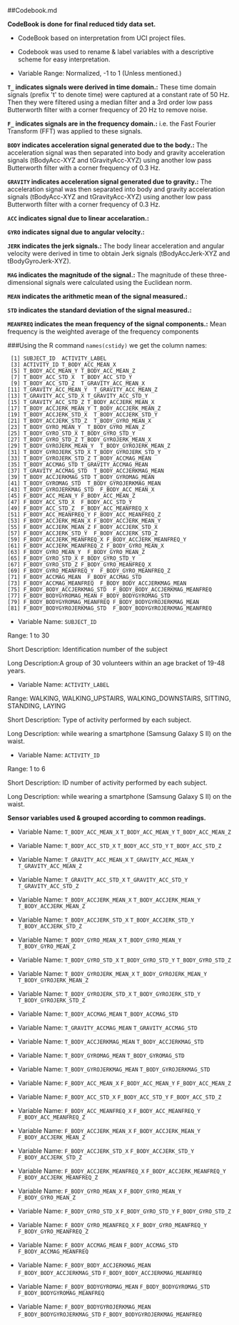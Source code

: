 ##Codebook.md

**CodeBook is done for final reduced tidy data set.** 

* CodeBook based on interpretation from UCI project files.

* Codebook was used to rename & label variables with a descriptive scheme for easy interpretation.

* Variable Range: Normalized, -1 to 1 (Unless mentioned.)

**`T_` indicates signals were derived in time domain.:**
These time domain signals (prefix 't' to denote time) were captured at a constant rate of 50 Hz. Then they were filtered using a median filter and a 3rd order low pass Butterworth filter with a corner frequency of 20 Hz to remove noise.

**`F_` indicates signals are in the frequency domain.:**
i.e. the Fast Fourier Transform (FFT) was applied to these signals.

**`BODY` indicates acceleration signal generated due to the body.:**
The acceleration signal was then separated into body and gravity acceleration signals (tBodyAcc-XYZ and tGravityAcc-XYZ) using another low pass Butterworth filter with a corner frequency of 0.3 Hz.

**`GRAVITY` indicates acceleration signal generated due to gravity.:**
The acceleration signal was then separated into body and gravity acceleration signals (tBodyAcc-XYZ and tGravityAcc-XYZ) using another low pass Butterworth filter with a corner frequency of 0.3 Hz.

**`ACC` indicates signal due to linear accelaration.:**

**`GYRO` indicates signal due to angular velocity.:**

**`JERK` indicates the jerk signals.:**
The body linear acceleration and angular velocity were derived in time to obtain Jerk signals (tBodyAccJerk-XYZ and tBodyGyroJerk-XYZ).

**`MAG` indicates the magnitude of the signal.:**
The magnitude of these three-dimensional signals were calculated using the Euclidean norm.

**`MEAN` indicates the arithmetic mean of the signal measured.:**

**`STD` indicates the standard deviation of the signal measured.:**

**`MEANFREQ` indicates the mean frequency of the signal components.:**
Mean frequency is the weighted average of the frequency components


###Using the R command `names(cstidy)` we get the column names:

```
 [1] SUBJECT_ID  ACTIVITY_LABEL 
 [3] ACTIVITY_ID T_BODY_ACC_MEAN_X  
 [5] T_BODY_ACC_MEAN_Y T_BODY_ACC_MEAN_Z  
 [7] T_BODY_ACC_STD_X  T_BODY_ACC_STD_Y 
 [9] T_BODY_ACC_STD_Z  T_GRAVITY_ACC_MEAN_X 
[11] T_GRAVITY_ACC_MEAN_Y  T_GRAVITY_ACC_MEAN_Z 
[13] T_GRAVITY_ACC_STD_X T_GRAVITY_ACC_STD_Y  
[15] T_GRAVITY_ACC_STD_Z T_BODY_ACCJERK_MEAN_X  
[17] T_BODY_ACCJERK_MEAN_Y T_BODY_ACCJERK_MEAN_Z  
[19] T_BODY_ACCJERK_STD_X  T_BODY_ACCJERK_STD_Y 
[21] T_BODY_ACCJERK_STD_Z  T_BODY_GYRO_MEAN_X 
[23] T_BODY_GYRO_MEAN_Y  T_BODY_GYRO_MEAN_Z 
[25] T_BODY_GYRO_STD_X T_BODY_GYRO_STD_Y  
[27] T_BODY_GYRO_STD_Z T_BODY_GYROJERK_MEAN_X 
[29] T_BODY_GYROJERK_MEAN_Y  T_BODY_GYROJERK_MEAN_Z 
[31] T_BODY_GYROJERK_STD_X T_BODY_GYROJERK_STD_Y  
[33] T_BODY_GYROJERK_STD_Z T_BODY_ACCMAG_MEAN 
[35] T_BODY_ACCMAG_STD T_GRAVITY_ACCMAG_MEAN  
[37] T_GRAVITY_ACCMAG_STD  T_BODY_ACCJERKMAG_MEAN 
[39] T_BODY_ACCJERKMAG_STD T_BODY_GYROMAG_MEAN  
[41] T_BODY_GYROMAG_STD  T_BODY_GYROJERKMAG_MEAN  
[43] T_BODY_GYROJERKMAG_STD  F_BODY_ACC_MEAN_X  
[45] F_BODY_ACC_MEAN_Y F_BODY_ACC_MEAN_Z  
[47] F_BODY_ACC_STD_X  F_BODY_ACC_STD_Y 
[49] F_BODY_ACC_STD_Z  F_BODY_ACC_MEANFREQ_X  
[51] F_BODY_ACC_MEANFREQ_Y F_BODY_ACC_MEANFREQ_Z  
[53] F_BODY_ACCJERK_MEAN_X F_BODY_ACCJERK_MEAN_Y  
[55] F_BODY_ACCJERK_MEAN_Z F_BODY_ACCJERK_STD_X 
[57] F_BODY_ACCJERK_STD_Y  F_BODY_ACCJERK_STD_Z 
[59] F_BODY_ACCJERK_MEANFREQ_X F_BODY_ACCJERK_MEANFREQ_Y  
[61] F_BODY_ACCJERK_MEANFREQ_Z F_BODY_GYRO_MEAN_X 
[63] F_BODY_GYRO_MEAN_Y  F_BODY_GYRO_MEAN_Z 
[65] F_BODY_GYRO_STD_X F_BODY_GYRO_STD_Y  
[67] F_BODY_GYRO_STD_Z F_BODY_GYRO_MEANFREQ_X 
[69] F_BODY_GYRO_MEANFREQ_Y  F_BODY_GYRO_MEANFREQ_Z 
[71] F_BODY_ACCMAG_MEAN  F_BODY_ACCMAG_STD  
[73] F_BODY_ACCMAG_MEANFREQ  F_BODY_BODY_ACCJERKMAG_MEAN  
[75] F_BODY_BODY_ACCJERKMAG_STD  F_BODY_BODY_ACCJERKMAG_MEANFREQ
[77] F_BODY_BODYGYROMAG_MEAN F_BODY_BODYGYROMAG_STD 
[79] F_BODY_BODYGYROMAG_MEANFREQ F_BODY_BODYGYROJERKMAG_MEAN  
[81] F_BODY_BODYGYROJERKMAG_STD  F_BODY_BODYGYROJERKMAG_MEANFREQ
```


* Variable Name: `SUBJECT_ID`

Range: 1 to 30

Short Description: Identification number of the subject

Long Description:A group of 30 volunteers within an age bracket of 19-48 years.


* Variable Name: `ACTIVITY_LABEL`

Range: WALKING, WALKING_UPSTAIRS, WALKING_DOWNSTAIRS, SITTING, STANDING, LAYING

Short Description: Type of activity performed by each subject.

Long Description: while wearing a smartphone (Samsung Galaxy S II) on the waist.

* Variable Name: `ACTIVITY_ID`

Range: 1 to 6

Short Description: ID number of activity performed by each subject.

Long Description: while wearing a smartphone (Samsung Galaxy S II) on the waist.

**Sensor variables used & grouped according to common readings.**

* Variable Name: `T_BODY_ACC_MEAN_X` `T_BODY_ACC_MEAN_Y` `T_BODY_ACC_MEAN_Z` 

* Variable Name: `T_BODY_ACC_STD_X`  `T_BODY_ACC_STD_Y` `T_BODY_ACC_STD_Z`  

* Variable Name: `T_GRAVITY_ACC_MEAN_X` `T_GRAVITY_ACC_MEAN_Y`  `T_GRAVITY_ACC_MEAN_Z` 

* Variable Name: `T_GRAVITY_ACC_STD_X` `T_GRAVITY_ACC_STD_Y`  `T_GRAVITY_ACC_STD_Z` 

* Variable Name: `T_BODY_ACCJERK_MEAN_X`  `T_BODY_ACCJERK_MEAN_Y` `T_BODY_ACCJERK_MEAN_Z` 

* Variable Name: `T_BODY_ACCJERK_STD_X`  `T_BODY_ACCJERK_STD_Y` `T_BODY_ACCJERK_STD_Z` 

* Variable Name: `T_BODY_GYRO_MEAN_X` `T_BODY_GYRO_MEAN_Y`  `T_BODY_GYRO_MEAN_Z` 

* Variable Name: `T_BODY_GYRO_STD_X` `T_BODY_GYRO_STD_Y`  `T_BODY_GYRO_STD_Z`  

* Variable Name: `T_BODY_GYROJERK_MEAN_X` `T_BODY_GYROJERK_MEAN_Y`  `T_BODY_GYROJERK_MEAN_Z` 

* Variable Name: `T_BODY_GYROJERK_STD_X` `T_BODY_GYROJERK_STD_Y` `T_BODY_GYROJERK_STD_Z`  

* Variable Name: `T_BODY_ACCMAG_MEAN` `T_BODY_ACCMAG_STD`  

* Variable Name: `T_GRAVITY_ACCMAG_MEAN`  `T_GRAVITY_ACCMAG_STD` 

* Variable Name: `T_BODY_ACCJERKMAG_MEAN` `T_BODY_ACCJERKMAG_STD`  

* Variable Name: `T_BODY_GYROMAG_MEAN`  `T_BODY_GYROMAG_STD` 

* Variable Name: `T_BODY_GYROJERKMAG_MEAN`  `T_BODY_GYROJERKMAG_STD` 

* Variable Name: `F_BODY_ACC_MEAN_X`  `F_BODY_ACC_MEAN_Y` `F_BODY_ACC_MEAN_Z`  

* Variable Name: `F_BODY_ACC_STD_X`  `F_BODY_ACC_STD_Y` `F_BODY_ACC_STD_Z`  

* Variable Name: `F_BODY_ACC_MEANFREQ_X`  `F_BODY_ACC_MEANFREQ_Y` `F_BODY_ACC_MEANFREQ_Z` 

* Variable Name: `F_BODY_ACCJERK_MEAN_X` `F_BODY_ACCJERK_MEAN_Y`  `F_BODY_ACCJERK_MEAN_Z`  

* Variable Name: `F_BODY_ACCJERK_STD_X` `F_BODY_ACCJERK_STD_Y`  `F_BODY_ACCJERK_STD_Z` 

* Variable Name: `F_BODY_ACCJERK_MEANFREQ_X` `F_BODY_ACCJERK_MEANFREQ_Y`  `F_BODY_ACCJERK_MEANFREQ_Z` 

* Variable Name: `F_BODY_GYRO_MEAN_X`  `F_BODY_GYRO_MEAN_Y`  `F_BODY_GYRO_MEAN_Z` 

* Variable Name: `F_BODY_GYRO_STD_X` `F_BODY_GYRO_STD_Y`  `F_BODY_GYRO_STD_Z`  

* Variable Name: `F_BODY_GYRO_MEANFREQ_X` `F_BODY_GYRO_MEANFREQ_Y`  `F_BODY_GYRO_MEANFREQ_Z`

* Variable Name: `F_BODY_ACCMAG_MEAN`  `F_BODY_ACCMAG_STD` `F_BODY_ACCMAG_MEANFREQ`  

* Variable Name: `F_BODY_BODY_ACCJERKMAG_MEAN`  `F_BODY_BODY_ACCJERKMAG_STD`  `F_BODY_BODY_ACCJERKMAG_MEANFREQ`

* Variable Name: `F_BODY_BODYGYROMAG_MEAN` `F_BODY_BODYGYROMAG_STD` `F_BODY_BODYGYROMAG_MEANFREQ` 

* Variable Name: `F_BODY_BODYGYROJERKMAG_MEAN`  `F_BODY_BODYGYROJERKMAG_STD`  `F_BODY_BODYGYROJERKMAG_MEANFREQ`

